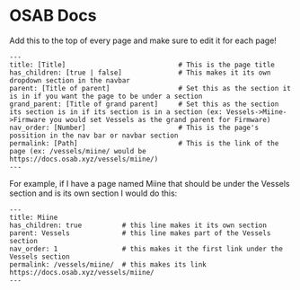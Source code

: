 # OSAB Docs

Add this to the top of every page and make sure to edit it for each page!
```
---
title: [Title]                            # This is the page title
has_children: [true | false]              # This makes it its own dropdown section in the navbar
parent: [Title of parent]                 # Set this as the section it is in if you want the page to be under a section
grand_parent: [Title of grand parent]     # Set this as the section its section is in if its section is in a section (ex: Vessels->Miine->Firmware you would set Vessels as the grand parent for Firmware)
nav_order: [Number]                       # This is the page's possition in the nav bar or navbar section
permalink: [Path]                         # This is the link of the page (ex: /vessels/miine/ would be https://docs.osab.xyz/vessels/miine/)
---
```
For example, if I have a page named Miine that should be under the Vessels section and is its own section I would do this:
```
---
title: Miine 
has_children: true          # this line makes it its own section
parent: Vessels             # this line makes part of the Vessels section
nav_order: 1                # this makes it the first link under the Vessels section
permalink: /vessels/miine/  # this makes its link https://docs.osab.xyz/vessels/miine/
---
```
